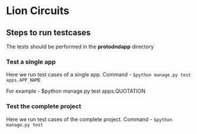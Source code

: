 # Lion Circuits 

## Steps to run testcases

The tests should be performed in the **protodndapp** directory

### Test a single app

Here we run test cases of a single app.
Command - 
`$python manage.py test apps.APP_NAME`

For example -
$python manage.py test apps.QUOTATION

### Test the complete project

Here we run test cases of the complete project.
Command - 
`$python manage.py test`
